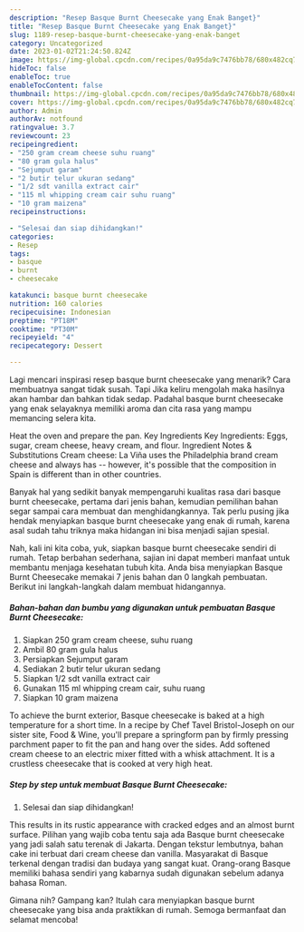 ```yaml
---
description: "Resep Basque Burnt Cheesecake yang Enak Banget}"
title: "Resep Basque Burnt Cheesecake yang Enak Banget}"
slug: 1189-resep-basque-burnt-cheesecake-yang-enak-banget
category: Uncategorized
date: 2023-01-02T21:24:50.824Z
image: https://img-global.cpcdn.com/recipes/0a95da9c7476bb78/680x482cq70/basque-burnt-cheesecake-foto-resep-utama.jpg
hideToc: false
enableToc: true
enableTocContent: false
thumbnail: https://img-global.cpcdn.com/recipes/0a95da9c7476bb78/680x482cq70/basque-burnt-cheesecake-foto-resep-utama.jpg
cover: https://img-global.cpcdn.com/recipes/0a95da9c7476bb78/680x482cq70/basque-burnt-cheesecake-foto-resep-utama.jpg
author: Admin
authorAv: notfound
ratingvalue: 3.7
reviewcount: 23
recipeingredient:
- "250 gram cream cheese suhu ruang"
- "80 gram gula halus"
- "Sejumput garam"
- "2 butir telur ukuran sedang"
- "1/2 sdt vanilla extract cair"
- "115 ml whipping cream cair suhu ruang"
- "10 gram maizena"
recipeinstructions:

- "Selesai dan siap dihidangkan!"
categories:
- Resep
tags:
- basque
- burnt
- cheesecake

katakunci: basque burnt cheesecake 
nutrition: 160 calories
recipecuisine: Indonesian
preptime: "PT18M"
cooktime: "PT30M"
recipeyield: "4"
recipecategory: Dessert

---
```



Lagi mencari inspirasi resep basque burnt cheesecake yang menarik? Cara membuatnya sangat tidak susah. Tapi Jika keliru mengolah maka hasilnya akan hambar dan bahkan tidak sedap. Padahal basque burnt cheesecake yang enak selayaknya memiliki aroma dan cita rasa yang mampu memancing selera kita.


Heat the oven and prepare the pan. Key Ingredients Key Ingredients: Eggs, sugar, cream cheese, heavy cream, and flour. Ingredient Notes &amp; Substitutions Cream cheese: La Viña uses the Philadelphia brand cream cheese and always has -- however, it&#39;s possible that the composition in Spain is different than in other countries.

Banyak hal yang sedikit banyak mempengaruhi kualitas rasa dari basque burnt cheesecake, pertama dari jenis bahan, kemudian pemilihan bahan segar sampai cara membuat dan menghidangkannya. Tak perlu pusing jika hendak menyiapkan basque burnt cheesecake yang enak di rumah, karena asal sudah tahu triknya maka hidangan ini bisa menjadi sajian spesial.


Nah, kali ini kita coba, yuk, siapkan basque burnt cheesecake sendiri di rumah. Tetap berbahan sederhana, sajian ini dapat memberi manfaat untuk membantu menjaga kesehatan tubuh kita. Anda bisa menyiapkan Basque Burnt Cheesecake memakai 7 jenis bahan dan 0 langkah pembuatan. Berikut ini langkah-langkah dalam membuat hidangannya.

<!--inarticleads1-->

##### Bahan-bahan dan bumbu yang digunakan untuk pembuatan Basque Burnt Cheesecake:

1. Siapkan 250 gram cream cheese, suhu ruang
1. Ambil 80 gram gula halus
1. Persiapkan Sejumput garam
1. Sediakan 2 butir telur ukuran sedang
1. Siapkan 1/2 sdt vanilla extract cair
1. Gunakan 115 ml whipping cream cair, suhu ruang
1. Siapkan 10 gram maizena


To achieve the burnt exterior, Basque cheesecake is baked at a high temperature for a short time. In a recipe by Chef Tavel Bristol-Joseph on our sister site, Food &amp; Wine, you&#39;ll prepare a springform pan by firmly pressing parchment paper to fit the pan and hang over the sides. Add softened cream cheese to an electric mixer fitted with a whisk attachment. It is a crustless cheesecake that is cooked at very high heat. 

<!--inarticleads2-->

##### Step by step untuk membuat Basque Burnt Cheesecake:


1. Selesai dan siap dihidangkan!

This results in its rustic appearance with cracked edges and an almost burnt surface. Pilihan yang wajib coba tentu saja ada Basque burnt cheesecake yang jadi salah satu terenak di Jakarta. Dengan tekstur lembutnya, bahan cake ini terbuat dari cream cheese dan vanilla. Masyarakat di Basque terkenal dengan tradisi dan budaya yang sangat kuat. Orang-orang Basque memiliki bahasa sendiri yang kabarnya sudah digunakan sebelum adanya bahasa Roman. 

Gimana nih? Gampang kan? Itulah cara menyiapkan basque burnt cheesecake yang bisa anda praktikkan di rumah. Semoga bermanfaat dan selamat mencoba!
